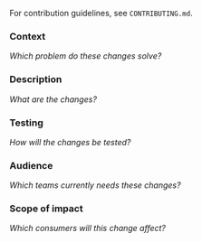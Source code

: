 For contribution guidelines, see `CONTRIBUTING.md`.

### Context

_Which problem do these changes solve?_

### Description

_What are the changes?_

### Testing

_How will the changes be tested?_

### Audience

_Which teams currently needs these changes?_

### Scope of impact

_Which consumers will this change affect?_
